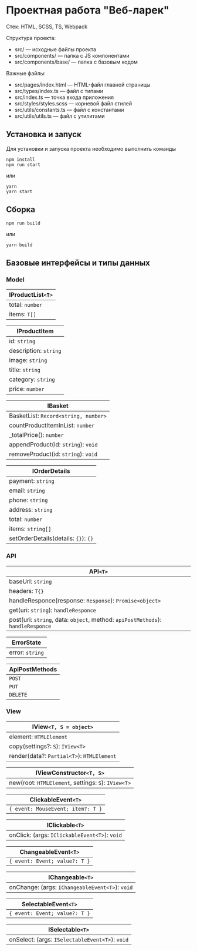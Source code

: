 # Проектная работа "Веб-ларек"

Стек: HTML, SCSS, TS, Webpack

Структура проекта:
- src/ — исходные файлы проекта
- src/components/ — папка с JS компонентами
- src/components/base/ — папка с базовым кодом

Важные файлы:
- src/pages/index.html — HTML-файл главной страницы
- src/types/index.ts — файл с типами
- src/index.ts — точка входа приложения
- src/styles/styles.scss — корневой файл стилей
- src/utils/constants.ts — файл с константами
- src/utils/utils.ts — файл с утилитами

## Установка и запуск
Для установки и запуска проекта необходимо выполнить команды

```
npm install
npm run start
```

или

```
yarn
yarn start
```
## Сборка

```
npm run build
```

или

```
yarn build
```


## Базовые интерфейсы и типы данных

###  Model
| IProductList`<T>`| 
|----------|
| total: `number`| 
| items: `T[]`|

| IProductItem | 
|--------------|
| id: `string` | 
| description: `string` | 
| image: `string` | 
| title: `string` | 
| category: `string` | 
| price: `number` | 


| IBasket | 
|--------------|
| BasketList: `Record<string, number>` | 
| countProductItemInList: `number` | 
| _totalPrice(): `number` | 
| appendProduct(id: `string`): `void` | 
| removeProduct(id: `string`): `void` | 


| IOrderDetails | 
|--------------|
| payment: `string` | 
| email: `string` | 
| phone: `string` | 
| address: `string` | 
| total: `number` | 
| items: `string[]` | 
|setOrderDetails(details: `{}`): `{}`|

### API

| API`<T>` | 
|--------------|
| baseUrl: `string` | 
| headers: `T{}` | 
| handleResponce(response: `Response`): `Promise<object>` | 
| get(uri: `string`): `handleResponce` | 
| post(uri: `string`, data: `object`, method: `apiPostMethods`): `handleResponce` | 

| ErrorState | 
|------------|
| error: `string` | 

| ApiPostMethods |
|----------------|
| `POST` |
| `PUT` |
| `DELETE` |


### View 

| IView`<T, S = object>` | 
|------------------------|
| element: `HTMLElement` | 
| copy(settings?: `S`): `IView<T>` | 
| render(data?: `Partial<T>`): `HTMLElement` | 

| IViewConstructor`<T, S>` | 
|--------------------------|
| new(root: `HTMLElement`, settings: `S`): `IView<T>` | 

| ClickableEvent`<T>` |
|----------------------|
| `{ event: MouseEvent; item?: T }` |

| IClickable`<T>` | 
|-----------------|
| onClick: (args: `IClickableEvent<T>`): `void` | 

| ChangeableEvent`<T>` |
|-----------------------|
| `{ event: Event; value?: T }` |

| IChangeable`<T>` | 
|------------------|
| onChange: (args: `IChangeableEvent<T>`): `void` | 

| SelectableEvent`<T>` |
|-----------------------|
| `{ event: Event; value?: T }` |

| ISelectable`<T>` | 
|------------------|
| onSelect: (args: `ISelectableEvent<T>`): `void` |
